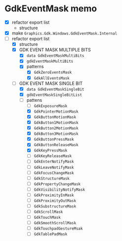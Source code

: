 GdkEventMask memo
=================

* [x] refactor export list
	+ structure
* [x] make `Graphics.Gdk.Windows.GdkEventMask.Internal`
* [ ] refactor export list
	+ [x] structure
	+ [x] GDK EVENT MASK MULTIPLE BITS
		- [x] `data GdkEventMaskMultiBits`
		- [x] `gdkEventMaskMultiBits`
		- [x] patterns
			* [x] `GdkZeroEventsMask`
			* [x] `GdkAllEventsMask`
	+ [ ] GDK EVENT MASK SINGLE BIT
		- [x] `data GdkEventMaskSingleBit`
		- [x] `gdkEventMaskSingleBitList`
		- [ ] pattens
			* [ ] `GdkExposureMask`
			* [x] `GdkPointerMotionMask`
			* [x] `GdkButtonMotionMask`
			* [x] `GdkButton1MotionMask`
			* [x] `GdkButton2MotionMask`
			* [x] `GdkButton3MotionMask`
			* [x] `GdkButtonPressMask`
			* [x] `GdkButtonReleaseMask`
			* [x] `GdkKeyPressMask`
			* [ ] `GdkKeyReleaseMask`
			* [ ] `GdkEnterNotifyMask`
			* [ ] `GdkLeaveNotifyMask`
			* [ ] `GdkFocusChangeMask`
			* [ ] `GdkStructureMask`
			* [ ] `GdkPropertyChangeMask`
			* [ ] `GdkVisibilityNotifyMask`
			* [ ] `GdkProximityInMask`
			* [ ] `GdkProximityOutMask`
			* [ ] `GdkSubstructureMask`
			* [ ] `GdkScrollMask`
			* [ ] `GdkTouchMask`
			* [ ] `GdkSmoothScrollMask`
			* [ ] `GdkTouchpadGestureMsak`
			* [ ] `GdkTablePadMask`

